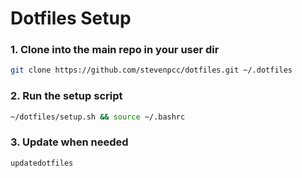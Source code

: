 # Dotfiles Setup

### 1. Clone into the main repo in your user dir

```bash
git clone https://github.com/stevenpcc/dotfiles.git ~/.dotfiles
```

### 2. Run the setup script

```bash
~/dotfiles/setup.sh && source ~/.bashrc
```

### 3. Update when needed

```bash
updatedotfiles
```
